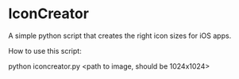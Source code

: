 IconCreator
===========

A simple python script that creates the right icon sizes for iOS apps.

How to use this script:

python iconcreator.py <path to image, should be 1024x1024>
